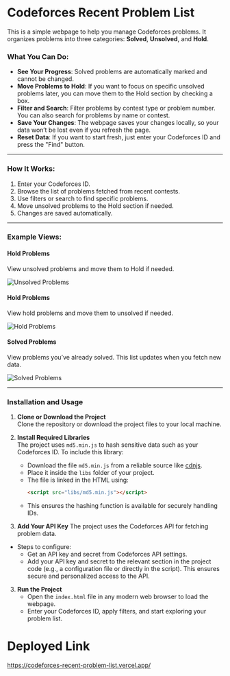 # Codeforces Recent Problem List

This is a simple webpage to help you manage Codeforces problems. It organizes problems into three categories: **Solved**, **Unsolved**, and **Hold**.

### What You Can Do:
- **See Your Progress**: Solved problems are automatically marked and cannot be changed.
- **Move Problems to Hold**: If you want to focus on specific unsolved problems later, you can move them to the Hold section by checking a box.
- **Filter and Search**: Filter problems by contest type or problem number. You can also search for problems by name or contest.
- **Save Your Changes**: The webpage saves your changes locally, so your data won’t be lost even if you refresh the page.
- **Reset Data**: If you want to start fresh, just enter your Codeforces ID and press the "Find" button.


---

### How It Works:
1. Enter your Codeforces ID.
2. Browse the list of problems fetched from recent contests.
3. Use filters or search to find specific problems.
4. Move unsolved problems to the Hold section if needed.
5. Changes are saved automatically.

---

### Example Views:

#### Hold Problems
View unsolved problems and move them to Hold if needed.

![Unsolved Problems](https://github.com/user-attachments/assets/15044f4c-2c60-4759-8dd5-5e9b7e5b5bb3)

#### Hold Problems
View hold problems and move them to unsolved if needed.

![Hold Problems](https://github.com/user-attachments/assets/1aeae988-c5cc-41b3-ab60-259aebb9c888)

#### Solved Problems
View problems you’ve already solved. This list updates when you fetch new data.

![Solved Problems](https://github.com/user-attachments/assets/91efe0e9-69b6-41b5-b2b1-d666c74018d2)

---

### Installation and Usage

1. **Clone or Download the Project**  
   Clone the repository or download the project files to your local machine.

2. **Install Required Libraries**  
   The project uses `md5.min.js` to hash sensitive data such as your Codeforces ID. To include this library:
   - Download the file `md5.min.js` from a reliable source like [cdnjs](https://cdnjs.com/).
   - Place it inside the `libs` folder of your project.
   - The file is linked in the HTML using:  
     ```html
     <script src="libs/md5.min.js"></script>
     ```
   - This ensures the hashing function is available for securely handling IDs.
3. **Add Your API Key**
The project uses the Codeforces API for fetching problem data.
- Steps to configure:
  - Get an API key and secret from Codeforces API settings.
  - Add your API key and secret to the relevant section in the project code (e.g., a configuration file or directly in the script).
This ensures secure and personalized access to the API.

3. **Run the Project**  
   - Open the `index.html` file in any modern web browser to load the webpage.
   - Enter your Codeforces ID, apply filters, and start exploring your problem list.
     
# Deployed Link
https://codeforces-recent-problem-list.vercel.app/
